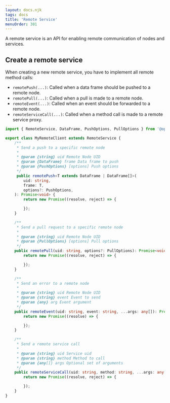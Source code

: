 ```yaml
---
layout: docs.njk
tags: docs
title: 'Remote Service'
menuOrder: 301
---
```

A remote service is an API for enabling remote communication of nodes and services.

## Create a remote service
When creating a new remote service, you have to implement all remote method calls:
- ```remotePush(...)```: Called when a data frame should be pushed to a remote node.
- ```remotePull(...)```: Called when a pull is made to a remote node.
- ```remoteEvent(...)```: Called when an event should be forwarded to a remote node.
- ```remoteServiceCall(...)```: Called when a method call is made to a remote service proxy.

```ts twoslash
import { RemoteService, DataFrame, PushOptions, PullOptions } from '@openhps/core';

export class MyRemoteClient extends RemoteService {
    /**
     * Send a push to a specific remote node
     *
     * @param {string} uid Remote Node UID
     * @param {DataFrame} frame Data frame to push
     * @param {PushOptions} [options] Push options
     */
     public remotePush<T extends DataFrame | DataFrame[]>(
        uid: string,
        frame: T,
        options?: PushOptions,
    ): Promise<void> {
        return new Promise((resolve, reject) => {

        });
    }

    /**
     * Send a pull request to a specific remote node
     *
     * @param {string} uid Remote Node UID
     * @param {PullOptions} [options] Pull options
     */
    public remotePull(uid: string, options?: PullOptions): Promise<void> {
        return new Promise((resolve, reject) => {

        });
    }

    /**
     * Send an error to a remote node
     *
     * @param {string} uid Remote Node UID
     * @param {string} event Event to send
     * @param {any} arg Event argument
     */
    public remoteEvent(uid: string, event: string, ...args: any[]): Promise<void> {
        return new Promise((resolve) => {

        });
    }

    /**
     * Send a remote service call
     *
     * @param {string} uid Service uid
     * @param {string} method Method to call 
     * @param {any[]} args Optional set of arguments 
     */
    public remoteServiceCall(uid: string, method: string, ...args: any[]): Promise<any> {
        return new Promise((resolve, reject) => {

        });
    }
}
```
